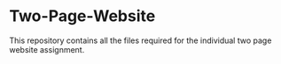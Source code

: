 # Two-Page-Website
This repository contains all the files required for the individual two page website assignment.

